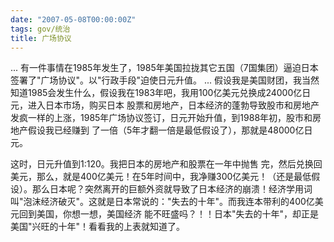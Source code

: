 ```yaml
---
date: "2007-05-08T00:00:00Z"
tags: gov/统治
title: 广场协议
---
```


...
有一件事情在1985年发生了，1985年美国拉拢其它五国（7国集团）逼迫日本签署了"广场协议"。以"行政手段"迫使日元升值。
...
假设我是美国财团，我当然知道1985会发生什么，假设我在1983年吧，我用100亿美元兑换成24000亿日元，进入日本市场，购买日本 股票和房地产，日本经济的蓬勃导致股市和房地产发疯一样的上涨，1985年广场协议签订，日元开始升值，到1988年初，股市和房地产假设我已经赚到 了一倍（5年才翻一倍是最低假设了），那就是48000亿日元。 

这时，日元升值到1:120。我把日本的房地产和股票在一年中抛售 完，然后兑换回美元，那么，就是400亿美元！在5年时间中，我净赚300亿美元！（还是最低假设）。那么日本呢？突然离开的巨额外资就导致了日本经济的崩溃！经济学用词叫"泡沫经济破灭"。这就是日本常说的："失去的十年"。而我连本带利的400亿美元回到美国，你想一想，美国经济 能不旺盛吗？！！日本"失去的十年"，却正是美国"兴旺的十年"！看看我的上表就知道了。
